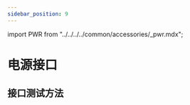 ```yaml
---
sidebar_position: 9
---
```


import PWR from "../../../../common/accessories/\_pwr.mdx";

# 电源接口

## 接口测试方法

<PWR model_img="/img/rock5c/rock5c-power.webp" />
